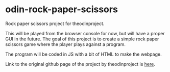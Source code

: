 # odin-rock-paper-scissors
Rock paper scissors project for theodinproject.

This will be played from the browser console for now, but will have a proper GUI in the future. The goal of this project is to create a simple rock paper scissors game where the player plays against a program.

The program will be coded in JS with a bit of HTML to make the webpage.

Link to the original github page of the project by theodinproject is [here](https://github.com/TheOdinProject/curriculum/blob/main/foundations/javascript_basics/project_rock_paper_scissors.md).
